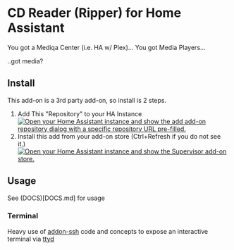 # CD Reader (Ripper) for Home Assistant

You got a Mediqa Center (i.e. HA w/ Plex)...
You got Media Players...

..got media?

## Install

This add-on is a 3rd party add-on, so install is 2 steps.

1. Add This "Repository" to your HA Instance
[![Open your Home Assistant instance and show the add add-on repository dialog with a specific repository URL pre-filled.](https://my.home-assistant.io/badges/supervisor_add_addon_repository.svg)](https://my.home-assistant.io/redirect/supervisor_add_addon_repository/?repository_url=https%3A%2F%2Fgithub.com%2Feddiewebb%2Fhome-assistant-addons)
1. Install this add from your add-on store (Ctrl+Refresh if you do not see it.)
[![Open your Home Assistant instance and show the Supervisor add-on store.](https://my.home-assistant.io/badges/supervisor_store.svg)](https://my.home-assistant.io/redirect/supervisor_store/)


## Usage

See (DOCS)[DOCS.md] for usage

### Terminal

Heavy use of [addon-ssh](https://github.com/hassio-addons/addon-ssh) code and concepts to expose an interactive terminal via [ttyd](https://github.com/tsl0922/ttyd.git)